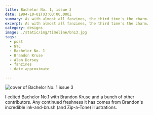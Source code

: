 ```yaml
---
title: Bachelor No. 1, issue 3
date: 1994-10-01T03:00:00.000Z
summary: As with almost all fanzines, the third time's the charm.
excerpt: As with almost all fanzines, the third time's the charm.
category: designs
image: ./static/img/timeline/bn13.jpg
tags:
  - post
  - NYC
  - Bachelor No. 1 
  - Brandon Kruse 
  - Alan Dorsey
  - fanzines
  - date approximate

---
```


![cover of Bachelor No. 1 issue 3](/static/img/designs/bn13.jpg "cover of Bachelor No. 1 issue 3")

I edited Bachelor No.1 with Brandon Kruse and a bunch of other contributors. Any continued freshness it has comes from Brandon's incredible ink-and-brush (and Zip-a-Tone) illustrations.